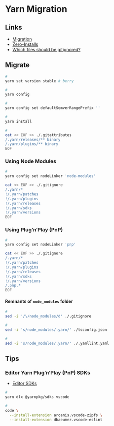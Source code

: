 # Yarn Migration

## Links

- [Migration](https://yarnpkg.com/getting-started/migration)
- [Zero-Installs](https://yarnpkg.com/features/zero-installs)
- [Which files should be gitignored?](https://yarnpkg.com/getting-started/qa#which-files-should-be-gitignored)

## Migrate

```sh
#
yarn set version stable # berry

#
yarn config

#
yarn config set defaultSemverRangePrefix ''

#
yarn install

#
cat << EOF >> ./.gitattributes
/.yarn/releases/** binary
/.yarn/plugins/** binary
EOF
```

### Using Node Modules

```sh
#
yarn config set nodeLinker 'node-modules'

cat << EOF >> ./.gitignore
/.yarn/*
!/.yarn/patches
!/.yarn/plugins
!/.yarn/releases
!/.yarn/sdks
!/.yarn/versions
EOF
```

### Using Plug’n’Play (PnP)

```sh
#
yarn config set nodeLinker 'pnp'

cat << EOF >> ./.gitignore
/.yarn/*
!/.yarn/patches
!/.yarn/plugins
!/.yarn/releases
!/.yarn/sdks
!/.yarn/versions
/.pnp.*
EOF
```

#### Remnants of `node_modules` folder

```sh
#
sed -i '/\/node_modules/d' ./.gitignore

#
sed -i 's/node_modules/.yarn/' ./tsconfig.json

#
sed -i 's/node_modules/.yarn/' ./.yamllint.yaml
```

## Tips

### Editor Yarn Plug’n’Play (PnP) SDKs

- [Editor SDKs](https://yarnpkg.com/getting-started/editor-sdks)

```sh
#
yarn dlx @yarnpkg/sdks vscode

#
code \
  --install-extension arcanis.vscode-zipfs \
  --install-extension dbaeumer.vscode-eslint
```
